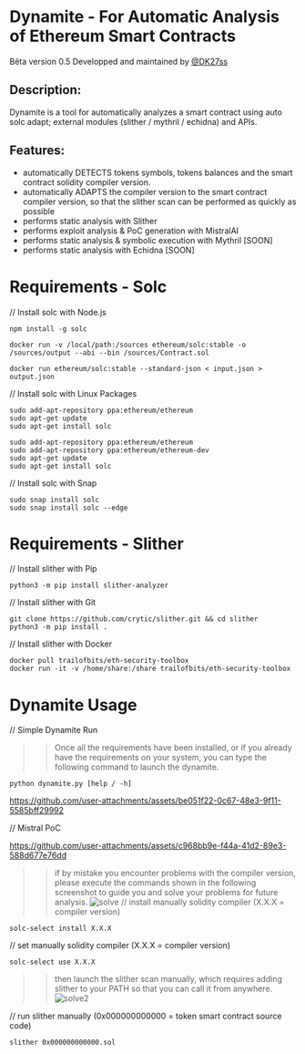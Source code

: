 # Dynamite - For Automatic Analysis of Ethereum Smart Contracts

Bêta version 0.5
Developped and maintained by [@DK27ss](https://github.com/DK27ss)

## Description:

Dynamite is a tool for automatically analyzes a smart contract using auto solc adapt; external modules (slither / mythril / echidna) and APIs.

## Features:

- automatically DETECTS tokens symbols, tokens balances and the smart contract solidity compiler version.
- automatically ADAPTS the compiler version to the smart contract compiler version, so that the slither scan can be performed as quickly as possible
- performs static analysis with Slither
- performs exploit analysis & PoC generation with MistralAI
- performs static analysis & symbolic execution with Mythril [SOON]
- performs static analysis with Echidna [SOON]




# Requirements - Solc
// Install solc with Node.js
 
    npm install -g solc

    docker run -v /local/path:/sources ethereum/solc:stable -o /sources/output --abi --bin /sources/Contract.sol

    docker run ethereum/solc:stable --standard-json < input.json > output.json

// Install solc with Linux Packages

    sudo add-apt-repository ppa:ethereum/ethereum
    sudo apt-get update
    sudo apt-get install solc

    sudo add-apt-repository ppa:ethereum/ethereum
    sudo add-apt-repository ppa:ethereum/ethereum-dev
    sudo apt-get update
    sudo apt-get install solc
    

// Install solc with Snap

    sudo snap install solc
    sudo snap install solc --edge

# Requirements - Slither
// Install slither with Pip

    python3 -m pip install slither-analyzer

// Install slither with Git

    git clone https://github.com/crytic/slither.git && cd slither
    python3 -m pip install .

// Install slither with Docker

    docker pull trailofbits/eth-security-toolbox
    docker run -it -v /home/share:/share trailofbits/eth-security-toolbox

# Dynamite Usage
// Simple Dynamite Run

>> Once all the requirements have been installed, or if you already have the requirements on your system, you can type the following command to launch the dynamite.

    python dynamite.py [help / -h]

https://github.com/user-attachments/assets/be051f22-0c67-48e3-9f11-5585bff29992

// Mistral PoC

https://github.com/user-attachments/assets/c968bb9e-f44a-41d2-89e3-588d677e76dd


>> if by mistake you encounter problems with the compiler version, please execute the commands shown in the following screenshot to guide you and solve your problems for future analysis.
![solve](https://github.com/DK27ss/Dynamite/assets/134336163/a713d69f-03e7-4f59-8385-08235f952482)
// install manually solidity compiler (X.X.X = compiler version)

    solc-select install X.X.X

// set manually solidity compiler (X.X.X = compiler version)

    solc-select use X.X.X
    
>> then launch the slither scan manually, which requires adding slither to your PATH so that you can call it from anywhere.
![solve2](https://github.com/DK27ss/Dynamite/assets/134336163/61b5b88b-b3df-4779-bc8b-43bfb592907b)

// run slither manually (0x000000000000 = token smart contract source code)

    slither 0x000000000000.sol



